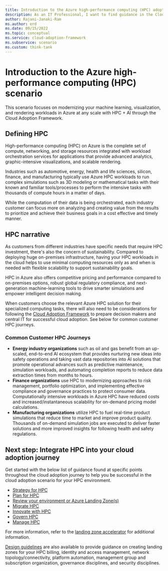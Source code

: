```yaml
---
title: Introduction to the Azure high-performance computing (HPC) adoption scenario
description: As an IT Professional, I want to find guidance in the Cloud Adoption Framework covering the end-to-end scenario for using Azure High-performance computing (HPC) as part of my IT strategy.
author: Rajani-Janaki-Ram
ms.author: erd
ms.date: 09/15/2022
ms.topic: conceptual
ms.service: cloud-adoption-framework
ms.subservice: scenario
ms.custom: think-tank
---
```


# Introduction to the Azure high-performance computing (HPC) scenario

This scenario focuses on modernizing your machine learning, visualization, and rendering workloads in Azure at any scale with HPC + AI through the Cloud Adoption Framework.

## Defining HPC

High-performance computing (HPC) on Azure is the complete set of compute, networking, and storage resources integrated with workload orchestration services for applications that provide advanced analytics, graphic-intensive visualizations, and scalable rendering.

Industries such as automotive, energy, health and life sciences, silicon, finance, and manufacturing typically use Azure HPC workloads to run complex simulations such as 3D modeling or mathematical tasks with their known and familiar tools/processes to perform the intensive tasks with thousands of compute hours in a matter of days.

While the computation of their data is being orchestrated, each industry customer can focus more on analyzing and creating value from the results to prioritize and achieve their business goals in a cost effective and timely manner.

## HPC narrative

As customers from different industries have specific needs that require HPC investment, there's also the concern of sustainability. Compared to deploying huge on-premises infrastructure, having your HPC workloads in the cloud helps to use minimal computing resources only as and when is needed with flexible scalability to support sustainability goals.

HPC in Azure also offers competitive pricing and performance compared to on-premises options, robust global regulatory compliance, and next-generation machine-learning tools to drive smarter simulations and empower intelligent decision making.

When customers choose the relevant Azure HPC solution for their specialized computing tasks, there will also need to be considerations for following the [Cloud Adoption Framework](../../overview.md) to prepare decision makers and central IT for successful cloud adoption. See below for common customer HPC journeys.

### Common Customer HPC Journeys

- **Energy industry organizations** such as oil and gas benefit from an up-scaled, end-to-end AI ecosystem that provides nurturing new ideas into safety operations and taking vast data repositories into AI solutions that promote operational advances such as predictive maintenance, simulation workloads, and automating completion reports to reduce data extraction times from months to hours.
- **Finance organizations** use HPC to modernizing approaches to risk management, portfolio optimization, and implementing effective compliance and governance practices to protect consumer data. Computationally intensive workloads in Azure HPC have reduced costs and increased/instantaneous scalability for on-demand pricing model calculations.
- **Manufacturing organizations** utilize HPC to fuel real-time product simulations that reduce time to market and improve product quality. Thousands of on-demand simulation jobs are executed to deliver faster solutions and more improved insights for following health and safety regulations.

## Next step: Integrate HPC into your cloud adoption journey

Get started with the below list of guidance found at specific points throughout the cloud adoption journey to help you be successful in the cloud adoption scenario for your HPC environment.

- [Strategy for HPC](./strategy.md)
- [Plan for HPC](./plan.md)
- [Review your environment or Azure Landing Zone(s)](./ready.md)
- [Migrate HPC](./migrate.md)
- [Innovate with HPC](./innovate.md)
- [Govern HPC](./govern.md)
- [Manage HPC](./manage.md)

For more information, refer to the [landing zone accelerator](../azure-hpc/azure-hpc-landing-zone-accelerator.md) for additional information.

[Design guidelines](../azure-hpc/azure-hpc-landing-zone-accelerator.md#design-guidelines-for-energy-manufacturing-and-finance) are also available to provide guidance on creating landing zones for your HPC billing, identity and access management, network topology/connectivity, platform automation, management group and subscription organization, governance disciplines, and security disciplines.
